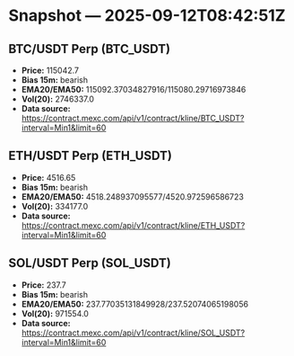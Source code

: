 # Snapshot — 2025-09-12T08:42:51Z

## BTC/USDT Perp (BTC_USDT)
- **Price:** 115042.7
- **Bias 15m:** bearish
- **EMA20/EMA50:** 115092.37034827916/115080.29716973846
- **Vol(20):** 2746337.0
- **Data source:** https://contract.mexc.com/api/v1/contract/kline/BTC_USDT?interval=Min1&limit=60

## ETH/USDT Perp (ETH_USDT)
- **Price:** 4516.65
- **Bias 15m:** bearish
- **EMA20/EMA50:** 4518.248937095577/4520.972596586723
- **Vol(20):** 334177.0
- **Data source:** https://contract.mexc.com/api/v1/contract/kline/ETH_USDT?interval=Min1&limit=60

## SOL/USDT Perp (SOL_USDT)
- **Price:** 237.7
- **Bias 15m:** bearish
- **EMA20/EMA50:** 237.77035131849928/237.52074065198056
- **Vol(20):** 971554.0
- **Data source:** https://contract.mexc.com/api/v1/contract/kline/SOL_USDT?interval=Min1&limit=60

